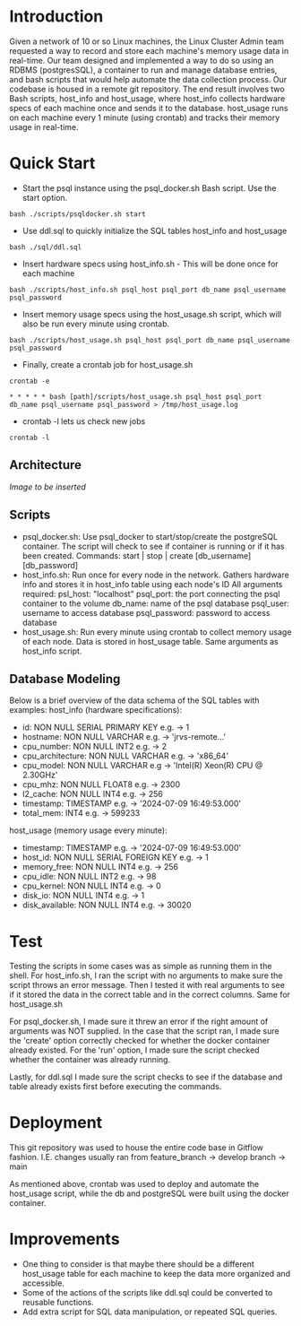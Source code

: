 # Introduction
Given a network of 10 or so Linux machines, the Linux Cluster Admin team requested a way to record and store each machine's memory usage data in real-time. 
Our team designed and implemented a way to do so using an RDBMS (postgresSQL), a container to run and manage database entries, and bash scripts that would help automate the data collection process. 
Our codebase is housed in a remote git repository.
The end result involves two Bash scripts, host_info and host_usage, where host_info collects hardware specs of each machine once and sends it to the database. 
host_usage runs on each machine every 1 minute (using crontab) and tracks their memory usage in real-time.


# Quick Start
- Start the psql instance using the psql_docker.sh Bash script. Use the start option.

```bash ./scripts/psqldocker.sh start```

- Use ddl.sql to quickly initialize the SQL tables host_info and host_usage

```bash ./sql/ddl.sql```

- Insert hardware specs using host_info.sh - This will be done once for each machine

```bash ./scripts/host_info.sh psql_host psql_port db_name psql_username psql_password```

- Insert memory usage specs using the host_usage.sh script, which will also be run every minute using crontab.

```bash ./scripts/host_usage.sh psql_host psql_port db_name psql_username psql_password```

- Finally, create a crontab job for host_usage.sh

```crontab -e```

```* * * * * bash [path]/scripts/host_usage.sh psql_host psql_port db_name psql_username psql_password > /tmp/host_usage.log```

- crontab -l lets us check new jobs

```crontab -l```

## Architecture
*Image to be inserted* 

## Scripts
- psql_docker.sh:
	Use psql_docker to start/stop/create the postgreSQL container.
	The script will check to see if container is running or if it has been created.
	Commands: start | stop | create [db_username] [db_password]
- host_info.sh:
	Run once for every node in the network.
	Gathers hardware info and stores it in host_info table using each node's ID
	All arguments required: 
		psl_host: "localhost"
		psql_port: the port connecting the psql container to the volume
		db_name: name of the psql database
		psql_user: username to access database
		psql_password: password to access database
- host_usage.sh:
	Run every minute using crontab to collect memory usage of each node. Data is stored in host_usage table.
	Same arguments as host_info script.

## Database Modeling
Below is a brief overview of the data schema of the SQL tables with examples:
host_info (hardware specifications):
- id: NON NULL SERIAL PRIMARY KEY e.g. -> 1 
- hostname: NON NULL VARCHAR e.g. -> 'jrvs-remote...'  
- cpu_number: NON NULL INT2 e.g. -> 2
- cpu_architecture: NON NULL VARCHAR e.g. -> 'x86_64'
- cpu_model: NON NULL VARCHAR e.g -> 'Intel(R) Xeon(R) CPU @ 2.30GHz'
- cpu_mhz: NON NULL FLOAT8 e.g. -> 2300
- l2_cache: NON NULL INT4 e.g. -> 256 
- timestamp: TIMESTAMP e.g. -> '2024-07-09 16:49:53.000'
- total_mem: INT4 e.g. -> 599233

host_usage (memory usage every minute):
- timestamp: TIMESTAMP e.g. -> '2024-07-09 16:49:53.000'
- host_id: NON NULL SERIAL FOREIGN KEY e.g. -> 1
- memory_free: NON NULL INT4 e.g. -> 256
- cpu_idle: NON NULL INT2 e.g. -> 98
- cpu_kernel: NON NULL INT4 e.g. -> 0
- disk_io: NON NULL INT4 e.g. -> 1
- disk_available: NON NULL INT4 e.g. -> 30020

# Test
Testing the scripts in some cases was as simple as running them in the shell. For host_info.sh, I ran the script with no arguments to make sure the script throws an error message.
Then I tested it with real arguments to see if it stored the data in the correct table and in the correct columns. Same for host_usage.sh

For psql_docker.sh, I made sure it threw an error if the right amount of arguments was NOT supplied. In the case that the script ran, I made sure the 'create' option correctly checked
for whether the docker container already existed. For the 'run' option, I made sure the script checked whether the container was already running.

Lastly, for ddl.sql I made sure the script checks to see if the database and table already exists first before executing the commands.


# Deployment
This git repository was used to house the entire code base in Gitflow fashion.
I.E. changes usually ran from feature_branch -> develop branch -> main

As mentioned above, crontab was used to deploy and automate the host_usage script, while the db and postgreSQL were built using the docker container.



# Improvements
- One thing to consider is that maybe there should be a different host_usage table for each machine to keep the data more organized and accessible.
- Some of the actions of the scripts like ddl.sql could be converted to reusable functions.
- Add extra script for SQL data manipulation, or repeated SQL queries.

